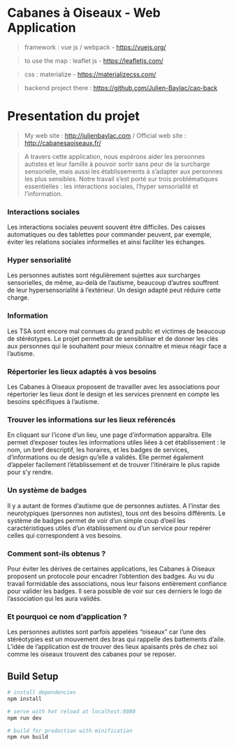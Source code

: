# Cabanes à Oiseaux - Web Application

> framework : vue js / webpack - https://vuejs.org/

> to use the map : leaflet js - https://leafletjs.com/

> css : materialize - https://materializecss.com/

> backend project there : https://github.com/Julien-Baylac/cao-back

# Presentation du projet

> My web site : http://julienbaylac.com / Official web site : http://cabanesaoiseaux.fr/

> A travers cette application, nous espérons aider les personnes autistes et leur famille à pouvoir sortir sans peur de la surcharge sensorielle, mais aussi les établissements à s’adapter aux personnes les plus sensibles. Notre travail s’est porté sur trois problématiques essentielles : les interactions sociales, l’hyper sensorialité et l’information.

### Interactions sociales
Les interactions sociales peuvent souvent être difficiles. Des caisses automatiques ou des tablettes pour commander peuvent, par exemple, éviter les relations sociales informelles et ainsi faciliter les échanges.

### Hyper sensorialité
Les personnes autistes sont régulièrement sujettes aux surcharges sensorielles, de même, au-delà de l’autisme, beaucoup d’autres souffrent de leur hypersensorialité à l’extérieur. Un design adapté peut réduire cette charge.

### Information
Les TSA sont encore mal connues du grand public et victimes de beaucoup de stéréotypes. Le projet permettrait de sensibiliser et de donner les clés aux personnes qui le souhaitent pour mieux connaitre et mieux réagir face a l’autisme.

### Répertorier les lieux adaptés à vos besoins
Les Cabanes à Oiseaux proposent de travailler avec les associations pour répertorier les lieux dont le design et les services prennent en compte les besoins spécifiques à l’autisme.

### Trouver les informations sur les lieux reférencés
En cliquant sur l’icone d’un lieu, une page d’information apparaîtra. Elle permet d’exposer toutes les informations utiles liées à cet établissement : le nom, un bref descriptif, les horaires, et les badges de services, d’informations ou de design qu’elle a validés. Elle permet également d’appeler facilement l’établissement et de trouver l’itinéraire le plus rapide pour s’y rendre.

### Un système de badges
Il y a autant de formes d’autisme que de personnes autistes. A l’instar des neurotypiques (personnes non autistes), tous ont des besoins différents.
Le système de badges permet de voir d’un simple coup d’oeil les caractéristiques utiles d’un établissement ou d’un service pour repérer celles qui correspondent à vos besoins.

### Comment sont-ils obtenus ?
Pour éviter les dérives de certaines applications, les Cabanes à Oiseaux proposent un protocole pour encadrer l’obtention des badges. Au vu du travail formidable des associations, nous leur faisons entièrement confiance pour valider les badges. Il sera possible de voir sur ces derniers le logo de l’association qui les aura validés.

### Et pourquoi ce nom d’application ?
Les personnes autistes sont parfois appelées “oiseaux” car l’une des stéréotypies est un mouvement des bras qui rappelle des battements d’aile.
L’idée de l’application est de trouver des lieux apaisants près de chez soi comme les oiseaux trouvent des cabanes pour se reposer.

## Build Setup

``` bash
# install dependencies
npm install

# serve with hot reload at localhost:8080
npm run dev

# build for production with minification
npm run build
```


